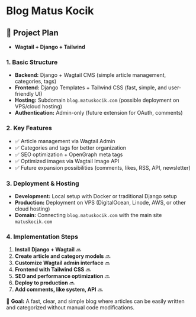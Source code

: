 # Blog Matus Kocik

## **📌 Project Plan**

- **Wagtail + Django + Tailwind**

### **1. Basic Structure**

- **Backend:** Django + Wagtail CMS (simple article management, categories, tags)
- **Frontend:** Django Templates + Tailwind CSS (fast, simple, and user-friendly UI)
- **Hosting:** Subdomain `blog.matuskocik.com` (possible deployment on VPS/cloud hosting)
- **Authentication:** Admin-only (future extension for OAuth, comments)

### **2. Key Features**

- ✅ Article management via Wagtail Admin
- ✅ Categories and tags for better organization
- ✅ SEO optimization + OpenGraph meta tags
- ✅ Optimized images via Wagtail Image API
- ✅ Future expansion possibilities (comments, likes, RSS, API, newsletter)

### **3. Deployment & Hosting**

- **Development:** Local setup with Docker or traditional Django setup
- **Production:** Deployment on VPS (DigitalOcean, Linode, AWS, or other cloud hosting)
- **Domain:** Connecting `blog.matuskocik.com` with the main site `matuskocik.com`

### **4. Implementation Steps**

1. **Install Django + Wagtail** 🔜
2. **Create article and category models** 🔜
3. **Customize Wagtail admin interface** 🔜
4. **Frontend with Tailwind CSS** 🔜
5. **SEO and performance optimization** 🔜
6. **Deploy to production** 🔜
7. **Add comments, like system, API** 🔜

📌 **Goal:** A fast, clear, and simple blog where articles can be easily written and categorized without manual code modifications.
